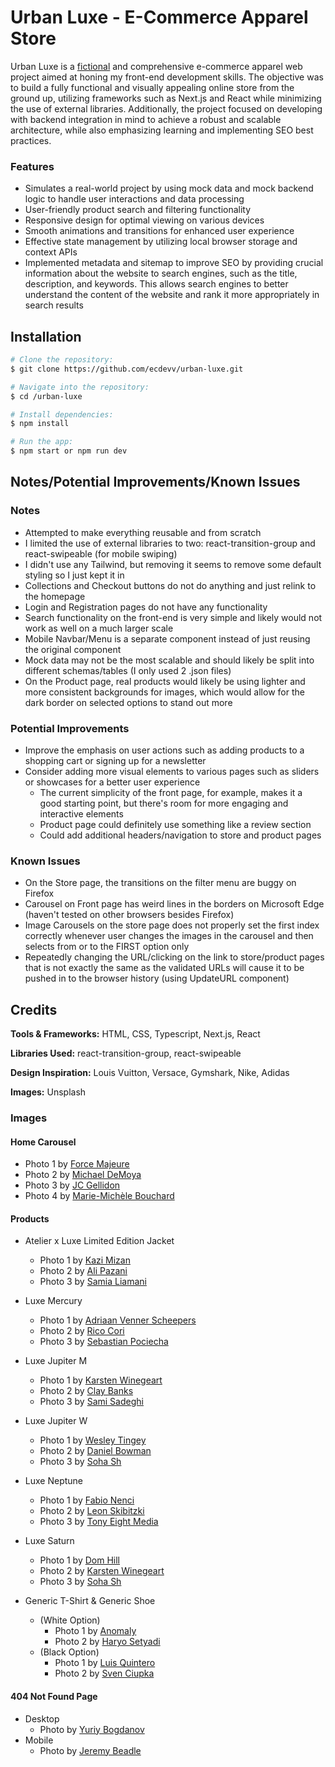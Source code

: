 # Urban Luxe - E-Commerce Apparel Store

Urban Luxe is a <u>fictional</u> and comprehensive e-commerce apparel web project aimed at honing my front-end development skills. The objective was to build a fully functional and visually appealing online store from the ground up, utilizing frameworks such as Next.js and React while minimizing the use of external libraries. Additionally, the project focused on developing with backend integration in mind to achieve a robust and scalable architecture, while also emphasizing learning and implementing SEO best practices.

### Features

- Simulates a real-world project by using mock data and mock backend logic to handle user interactions and data processing
- User-friendly product search and filtering functionality
- Responsive design for optimal viewing on various devices
- Smooth animations and transitions for enhanced user experience
- Effective state management by utilizing local browser storage and context APIs
- Implemented metadata and sitemap to improve SEO by providing crucial information about the website to search engines, such as the title, description, and keywords. This allows search engines to better understand the content of the website and rank it more appropriately in search results

## Installation

```bash
# Clone the repository:
$ git clone https://github.com/ecdevv/urban-luxe.git

# Navigate into the repository:
$ cd /urban-luxe

# Install dependencies:
$ npm install

# Run the app:
$ npm start or npm run dev
```

## Notes/Potential Improvements/Known Issues

### Notes

- Attempted to make everything reusable and from scratch
- I limited the use of external libraries to two: react-transition-group and react-swipeable (for mobile swiping)
- I didn't use any Tailwind, but removing it seems to remove some default styling so I just kept it in
- Collections and Checkout buttons do not do anything and just relink to the homepage
- Login and Registration pages do not have any functionality
- Search functionality on the front-end is very simple and likely would not work as well on a much larger scale
- Mobile Navbar/Menu is a separate component instead of just reusing the original component
- Mock data may not be the most scalable and should likely be split into different schemas/tables (I only used 2 .json files)
- On the Product page, real products would likely be using lighter and more consistent backgrounds for images, which would allow for the dark border on selected options to stand out more

### Potential Improvements

- Improve the emphasis on user actions such as adding products to a shopping cart or signing up for a newsletter
- Consider adding more visual elements to various pages such as sliders or showcases for a better user experience 
  - The current simplicity of the front page, for example, makes it a good starting point, but there's room for more engaging and interactive elements
  - Product page could definitely use something like a review section
  - Could add additional headers/navigation to store and product pages

### Known Issues

- On the Store page, the transitions on the filter menu are buggy on Firefox
- Carousel on Front page has weird lines in the borders on Microsoft Edge (haven't tested on other browsers besides Firefox)
- Image Carousels on the store page does not properly set the first index correctly whenever user changes the images in the carousel and then selects from or to the FIRST option only
- Repeatedly changing the URL/clicking on the link to store/product pages that is not exactly the same as the validated URLs will cause it to be pushed in to the browser history (using UpdateURL component)

## Credits

<strong>Tools & Frameworks:</strong> HTML, CSS, Typescript, Next.js, React

<strong>Libraries Used:</strong> react-transition-group, react-swipeable

<strong>Design Inspiration:</strong> Louis Vuitton, Versace, Gymshark, Nike, Adidas

<strong>Images:</strong> Unsplash

### Images

#### Home Carousel

- Photo 1 by [Force Majeure](https://unsplash.com/photos/woman-and-man-posing-for-photoshoot-a08wHxn7p7A)
- Photo 2 by [Michael DeMoya](https://unsplash.com/photos/2-women-standing-near-wall-during-daytime-qI8xWRvfgGg)
- Photo 3 by [JC Gellidon](https://unsplash.com/photos/woman-leaning-on-wall-OGy5tojr7x8)
- Photo 4 by [Marie-Michèle Bouchard](https://unsplash.com/photos/man-in-white-shirt-and-pants-sitting-on-gray-concrete-floor-J_zYSwczKYA)

#### Products

- Atelier x Luxe Limited Edition Jacket
  - Photo 1 by [Kazi Mizan](https://unsplash.com/photos/a-man-in-a-black-suit-and-scarf-TjvKuYy2kuk)
  - Photo 2 by [Ali Pazani](https://unsplash.com/photos/person-wearing-black-coat-intLk-WtEcA)
  - Photo 3 by [Samia Liamani](https://unsplash.com/photos/woman-in-black-coat-holding-her-chin-Z_wD2N7K_wQ)

- Luxe Mercury
  - Photo 1 by [Adriaan Venner Scheepers](https://unsplash.com/photos/a-man-in-a-gray-hoodie-standing-in-front-of-a-wall-qHnmgJya2Zg)
  - Photo 2 by [Rico Cori](https://unsplash.com/photos/man-standing-near-grey-wlal-eIjEDkRzbOQ)
  - Photo 3 by [Sebastian Pociecha](https://unsplash.com/photos/man-in-green-hoodie-standing-beside-white-brick-wall-D86EPYMO6iE)

- Luxe Jupiter M
  - Photo 1 by [Karsten Winegeart](https://unsplash.com/photos/a-man-in-an-orange-jacket-and-sunglasses-j30dP1-EOeQ)
  - Photo 2 by [Clay Banks](https://unsplash.com/photos/person-in-orange-cap-and-jacket-by-mountain-slopes-om_K0istrAg)
  - Photo 3 by [Sami Sadeghi](https://unsplash.com/photos/a-woman-in-an-orange-jacket-ov6Ok3zQFuE)

- Luxe Jupiter W
  - Photo 1 by [Wesley Tingey](https://unsplash.com/photos/a-woman-with-pink-hair-wearing-a-yellow-jacket-6QWmZhLnFeQ)
  - Photo 2 by [Daniel Bowman](https://unsplash.com/photos/shallow-focus-photography-of-person-facing-trees-fkYugzeEDZo)
  - Photo 3 by [Soha Sh](https://unsplash.com/photos/a-woman-in-an-orange-jacket-ov6Ok3zQFuE)

- Luxe Neptune
  - Photo 1 by [Fabio Nenci](https://unsplash.com/photos/a-man-in-a-blue-sweat-suit-leaning-against-a-blue-wall-4f4Rfvnz6kY)
  - Photo 2 by [Leon Skibitzki](https://unsplash.com/photos/blue-and-white-balenciaga-hoodie-zUxd0TJo0Do)
  - Photo 3 by [Tony Eight Media](https://unsplash.com/photos/a-man-in-a-blue-hoodie-sitting-on-a-bench-WWcxE-MkhNw)

- Luxe Saturn
  - Photo 1 by [Dom Hill](https://unsplash.com/photos/woman-in-yellow-tracksuit-standing-on-basketball-court-side-nimElTcTNyY)
  - Photo 2 by [Karsten Winegeart](https://unsplash.com/photos/a-person-in-a-yellow-jacket-is-walking-through-a-tunnel-VPMV6X5OACQ)
  - Photo 3 by [Soha Sh](https://unsplash.com/photos/a-woman-in-a-yellow-raincoat-standing-next-to-a-van-aRAV1ou7W6I)

- Generic T-Shirt & Generic Shoe
  - (White Option)
    - Photo 1 by [Anomaly](https://unsplash.com/photos/man-wearing-white-crew-neck-t-shirts-WWesmHEgXDs)
    - Photo 2 by [Haryo Setyadi](https://unsplash.com/photos/white-crew-neck-t-shirt-acn5ERAeSb4)
  - (Black Option)
    - Photo 1 by [Luis Quintero](https://unsplash.com/photos/man-wearing-black-crew-neck-t-shirt-3qqiMT2LdR8)
    - Photo 2 by [Sven Ciupka](https://unsplash.com/photos/man-in-black-crew-neck-t-shirt-standing-near-brick-wall-x8Vg7Up6TUc)

#### 404 Not Found Page

- Desktop
  - Photo by [Yuriy Bogdanov](https://unsplash.com/photos/man-wearing-black-coat-leaning-on-brown-brick-wall-MIkxc6WV9QA?utm_content=creditCopyText&utm_medium=referral&utm_source=unsplash)
- Mobile
  - Photo by [Jeremy Beadle](https://unsplash.com/photos/man-holding-his-black-suit-qnU-UR0o5X8?utm_content=creditCopyText&utm_medium=referral&utm_source=unsplash)